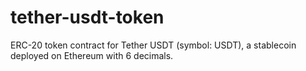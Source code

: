 # tether-usdt-token
ERC-20 token contract for Tether USDT (symbol: USDT), a stablecoin deployed on Ethereum with 6 decimals.
